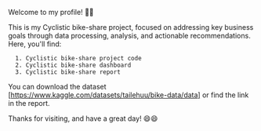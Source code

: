 Welcome to my profile! 🤗🤗

This is my Cyclistic bike-share project, focused on addressing key business goals through data processing, analysis, and actionable recommendations. Here, you'll find:

      1. Cyclistic bike-share project code
      2. Cyclistic bike-share dashboard
      3. Cyclistic bike-share report

You can download the dataset [https://www.kaggle.com/datasets/tailehuu/bike-data/data] or find the link in the report.

Thanks for visiting, and have a great day! 😄😄

